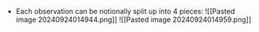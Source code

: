 - Each observation can be notionally split up into 4 pieces: 
![[Pasted image 20240924014944.png]]
![[Pasted image 20240924014959.png]]
